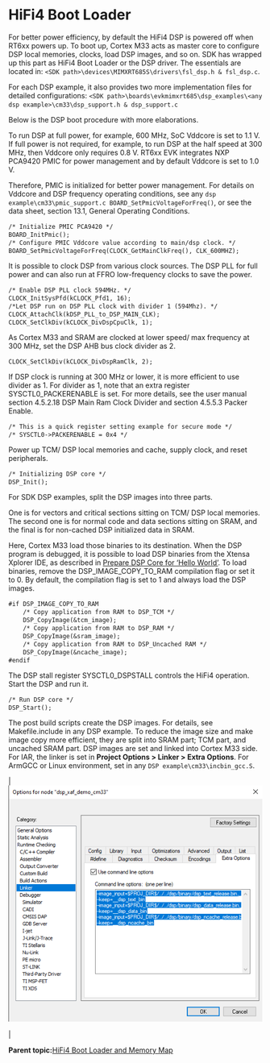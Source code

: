 # HiFi4 Boot Loader

For better power efficiency, by default the HiFi4 DSP is powered off when RT6xx powers up. To boot up, Cortex M33 acts as master core to configure DSP local memories, clocks, load DSP images, and so on. SDK has wrapped up this part as HiFi4 Boot Loader or the DSP driver. The essentials are located in: `<SDK path>\devices\MIMXRT685S\drivers\fsl_dsp.h & fsl_dsp.c`.

For each DSP example, it also provides two more implementation files for detailed configurations: `<SDK path>\boards\evkmimxrt685\dsp_examples\<any dsp example>\cm33\dsp_support.h & dsp_support.c`

Below is the DSP boot procedure with more elaborations.

To run DSP at full power, for example, 600 MHz, SoC Vddcore is set to 1.1 V. If full power is not required, for example, to run DSP at the half speed at 300 MHz, then Vddcore only requires 0.8 V. RT6xx EVK integrates NXP PCA9420 PMIC for power management and by default Vddcore is set to 1.0 V.

Therefore, PMIC is initialized for better power management. For details on Vddcore and DSP frequency operating conditions, see any `dsp example\cm33\pmic_support.c BOARD_SetPmicVoltageForFreq()`, or see the data sheet, section 13.1, General Operating Conditions.

```
/* Initialize PMIC PCA9420 */
BOARD_InitPmic();
/* Configure PMIC Vddcore value according to main/dsp clock. */
BOARD_SetPmicVoltageForFreq(CLOCK_GetMainClkFreq(), CLK_600MHZ);
```

It is possible to clock DSP from various clock sources. The DSP PLL for full power and can also run at FFRO low-frequency clocks to save the power.

```
/* Enable DSP PLL clock 594MHz. */
CLOCK_InitSysPfd(kCLOCK_Pfd1, 16);
/*Let DSP run on DSP PLL clock with divider 1 (594Mhz). */
CLOCK_AttachClk(kDSP_PLL_to_DSP_MAIN_CLK);
CLOCK_SetClkDiv(kCLOCK_DivDspCpuClk, 1);
```

As Cortex M33 and SRAM are clocked at lower speed/ max frequency at 300 MHz, set the DSP AHB bus clock divider as 2.

```
CLOCK_SetClkDiv(kCLOCK_DivDspRamClk, 2);
```

If DSP clock is running at 300 MHz or lower, it is more efficient to use divider as 1. For divider as 1, note that an extra register SYSCTL0\_PACKERENABLE is set. For more details, see the user manual section 4.5.2.18 DSP Main Ram Clock Divider and section 4.5.5.3 Packer Enable.

```
/* This is a quick register setting example for secure mode */
/* SYSCTL0->PACKERENABLE = 0x4 */
```

Power up TCM/ DSP local memories and cache, supply clock, and reset peripherals.

```
/* Initializing DSP core */
DSP_Init();
```

For SDK DSP examples, split the DSP images into three parts.

One is for vectors and critical sections sitting on TCM/ DSP local memories. The second one is for normal code and data sections sitting on SRAM, and the final is for non-cached DSP initialized data in SRAM.

Here, Cortex M33 load those binaries to its destination. When the DSP program is debugged, it is possible to load DSP binaries from the Xtensa Xplorer IDE, as described in [Prepare DSP Core for ‘Hello World’](prepare_dsp_core_for_hello_world.md). To load binaries, remove the DSP\_IMAGE\_COPY\_TO\_RAM compilation flag or set it to 0. By default, the compilation flag is set to 1 and always load the DSP images.

```
#if DSP_IMAGE_COPY_TO_RAM
    /* Copy application from RAM to DSP_TCM */
    DSP_CopyImage(&tcm_image);
    /* Copy application from RAM to DSP_RAM */
    DSP_CopyImage(&sram_image);
    /* Copy application from RAM to DSP_Uncached RAM */
    DSP_CopyImage(&ncache_image);
#endif
```

The DSP stall register SYSCTL0\_DSPSTALL controls the HiFi4 operation. Start the DSP and run it.

```
/* Run DSP core */
DSP_Start();
```

The post build scripts create the DSP images. For details, see Makefile.include in any DSP example. To reduce the image size and make image copy more efficient, they are split into SRAM part; TCM part, and uncached SRAM part. DSP images are set and linked into Cortex M33 side. For IAR, the linker is set in **Project Options \> Linker \> Extra Options**. For ArmGCC or Linux environment, set in any `DSP example\cm33\incbin_gcc.S`.

|![](../images/image43.png "Linker options ")

|

**Parent topic:**[HiFi4 Boot Loader and Memory Map](../topics/hifi4_boot_loader_and_memory_map.md)

